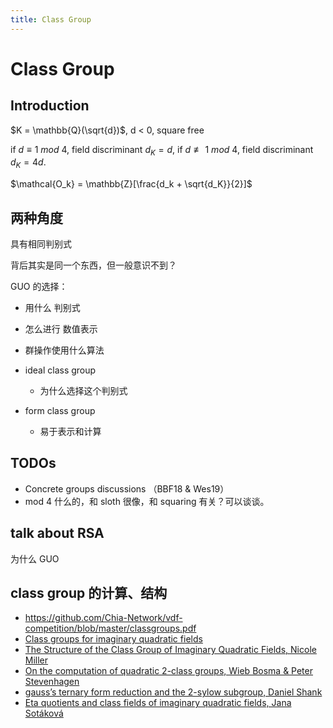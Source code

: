 ```yaml
---
title: Class Group
---
```


# Class Group

## Introduction

$K = \mathbb{Q}(\sqrt{d})$, d < 0, square free

if $d \equiv 1\ mod\ 4$, field discriminant $d_K = d$,
if $d \not\equiv 1\ mod\ 4$, field discriminant $d_K = 4d$.

$\mathcal{O_k} = \mathbb{Z}[\frac{d_k + \sqrt{d_K}}{2}]$

## 两种角度

具有相同判别式

背后其实是同一个东西，但一般意识不到？

GUO 的选择：
+ 用什么 判别式
+ 怎么进行 数值表示
+ 群操作使用什么算法


+ ideal class group
    * 为什么选择这个判别式
+ form class group
    * 易于表示和计算

## TODOs
+ Concrete groups  discussions （BBF18    &   Wes19）
+ mod 4 什么的，和 sloth 很像，和 squaring 有关？可以谈谈。

## talk about RSA
为什么 GUO


## class group 的计算、结构
+ https://github.com/Chia-Network/vdf-competition/blob/master/classgroups.pdf
+ [Class groups for imaginary quadratic fields](http://math.stanford.edu/~conrad/676Page/handouts/picgroup.pdf)
+ [The Structure of the Class Group of Imaginary Quadratic Fields, Nicole Miller](http://citeseerx.ist.psu.edu/viewdoc/download?doi=10.1.1.590.2666&rep=rep1&type=pdf)
+ [On the computation of quadratic 2-class groups, Wieb Bosma & Peter Stevenhagen](https://www.math.ru.nl/~bosma/pubs/JTNB1996.pdf)
+ [gauss’s ternary form reduction and the 2-sylow subgroup, Daniel Shank](https://www.ams.org/journals/mcom/1971-25-116/S0025-5718-1971-0297737-4/S0025-5718-1971-0297737-4.pdf)
+ [Eta quotients and class fields of imaginary quadratic fields, Jana Sotáková](https://www.math.u-bordeaux.fr/~ybilu/algant/documents/theses/Sotakova.pdf)